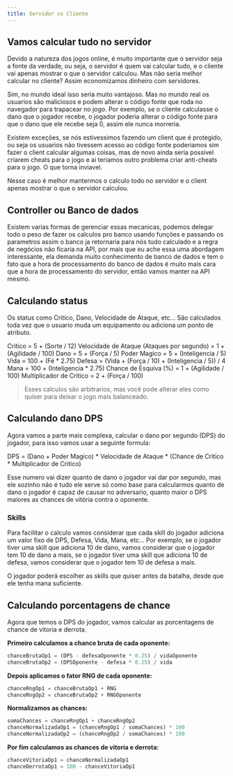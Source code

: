 ```yaml
---
title: Servidor vs Cliente
---
```


## Vamos calcular tudo no servidor

Devido a natureza dos jogos online, é muito importante que o servidor seja a fonte da verdade, ou seja, o servidor é quem vai calcular tudo, e o cliente vai apenas mostrar o que o servidor calculou. Mas não seria melhor calcular no cliente? Assim economizamos dinheiro com servidores.

Sim, no mundo ideal isso seria muito vantajoso. Mas no mundo real os usuarios são maliciosos e podem alterar o código fonte que roda no navegador para trapacear no jogo. Por exemplo, se o cliente calculasse o dano que o jogador recebe, o jogador poderia alterar o código fonte para que o dano que ele recebe seja 0, assim ele nunca morreria.

Existem exceções, se nós estivessimos fazendo um client que é protegido, ou seja os usuarios não tivessem acesso ao código fonte poderiamos sim fazer o client calcular algumas coisas, mas de novo ainda seria possivel criarem cheats para o jogo e ai teriamos outro problema criar anti-cheats para o jogo. O que torna inviavel.

Nesse caso é melhor mantermos o calculo todo no servidor e o client apenas mostrar o que o servidor calculou.

## Controller ou Banco de dados

Existem varias formas de gerenciar essas mecanicas, podemos delegar todo o peso de fazer os calculos pro banco usando funções e passando os parametros assim o banco ja retornaria para nós tudo calculado e a regra de negócios não ficaria na API, por mais que eu ache essa uma abordagem interessante, ela demanda muito conhecimento de banco de dados e tem o fato que a hora de processamento do banco de dados é muito mais cara que a hora de processamento do servidor, então vamos manter na API mesmo.

## Calculando status

Os status como Critico, Dano, Velocidade de Ataque, etc... São calculados toda vez que o usuario muda um equipamento ou adiciona um ponto de atributo.

Critico = 5 + (Sorte / 12)
Velocidade de Ataque (Ataques por segundo) = 1 + (Agilidade / 100)
Dano = 5 + (Força / 5)
Poder Magico = 5 + (Inteligencia / 5)
Vida = 100 + (Fé * 2.75)
Defesa = (Vida + (Força / 10) + (Inteligencia / 5)) / 4
Mana = 100 + (Inteligencia * 2.75)
Chance de Esquiva (%) = 1 + (Agilidade / 100)
Multiplicador de Critico = 2 + (Força / 100)

> Esses calculos são arbitrarios, mas você pode alterar eles como quiser para deixar o jogo mais balanceado.

## Calculando dano DPS

Agora vamos a parte mais complexa, calcular o dano por segundo (DPS) do jogador, para isso vamos usar a seguinte formula:

DPS = (Dano + Poder Magico) * Velocidade de Ataque * (Chance de Critico * Multiplicador de Critico)

Esse numero vai dizer quanto de dano o jogador vai dar por segundo, mas ele sozinho não é tudo ele serve só como base para calcularmos quanto de dano o jogador é capaz de causar no adversario, quanto maior o DPS maiores as chances de vitória contra o oponente.

### Skills

Para facilitar o calculo vamos considerar que cada skill do jogador adiciona um valor fixo de DPS, Defesa, Vida, Mana, etc... Por exemplo, se o jogador tiver uma skill que adiciona 10 de dano, vamos considerar que o jogador tem 10 de dano a mais, se o jogador tiver uma skill que adiciona 10 de defesa, vamos considerar que o jogador tem 10 de defesa a mais.

O jogador poderá escolher as skills que quiser antes da batalha, desde que ele tenha mana suficiente.

## Calculando porcentagens de chance

Agora que temos o DPS do jogador, vamos calcular as porcentagens de chance de vitoria e derrota.

**Primeiro calculamos a chance bruta de cada oponente:**

```js
chanceBrutaOp1 = (DPS - defesaOponente * 0.25) / vidaOponente
chanceBrutaOp2 = (DPSOponente - defesa * 0.25) / vida
```

**Depois aplicamos o fator RNG de cada oponente:**

```js
chanceRngOp1 = chanceBrutaOp1 + RNG
chanceRngOp2 = chanceBrutaOp2 + RNGOponente
```

**Normalizamos as chances:**

```js
somaChances = chanceRngOp1 + chanceRngOp2
chanceNormalizadaOp1 = (chanceRngOp1 / somaChances) * 100
chanceNormalizadaOp2 = (chanceRngOp2 / somaChances) * 100
```

**Por fim calculamos as chances de vitoria e derrota:**

```js
chanceVitoriaOp1 = chanceNormalizadaOp1
chanceDerrotaOp1 = 100 - chanceVitoriaOp1
```
